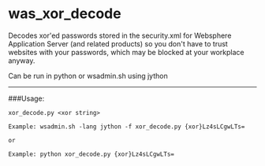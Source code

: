 was_xor_decode
==============

Decodes xor'ed passwords stored in the security.xml for Websphere Application Server (and related products) so you don't
have to trust websites with your passwords, which may be blocked at your workplace anyway.

Can be run in python or wsadmin.sh using jython

----
###Usage:

    xor_decode.py <xor string>

    Example: wsadmin.sh -lang jython -f xor_decode.py {xor}Lz4sLCgwLTs=

    or

    Example: python xor_decode.py {xor}Lz4sLCgwLTs=

